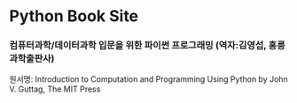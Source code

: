 # Python Book Site
### 컴퓨터과학/데이터과학 입문을 위한 파이썬 프로그래밍 (역자:김영섭, 홍릉과학출판사)
원서명: Introduction to Computation and Programming Using Python by John V. Guttag, The MIT Press





